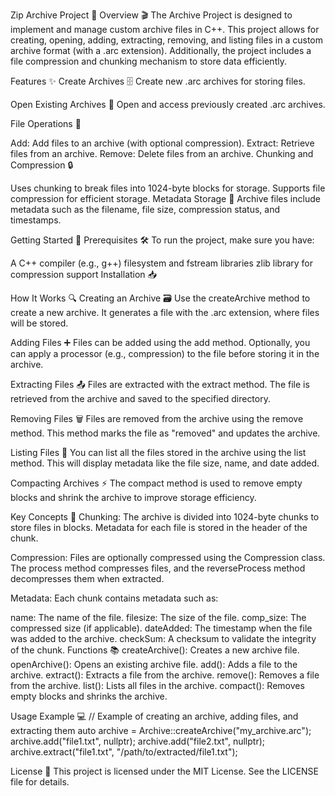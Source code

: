 Zip Archive Project 🎉
Overview 🎬
The Archive Project is designed to implement and manage custom archive files in C++. This project allows for creating, opening, adding, extracting, removing, and listing files in a custom archive format (with a .arc extension). Additionally, the project includes a file compression and chunking mechanism to store data efficiently.

Features ✨
Create Archives 🗄️
Create new .arc archives for storing files.

Open Existing Archives 📂
Open and access previously created .arc archives.

File Operations 📑

Add: Add files to an archive (with optional compression).
Extract: Retrieve files from an archive.
Remove: Delete files from an archive.
Chunking and Compression 🔒

Uses chunking to break files into 1024-byte blocks for storage.
Supports file compression for efficient storage.
Metadata Storage 📝
Archive files include metadata such as the filename, file size, compression status, and timestamps.

Getting Started 🚀
Prerequisites 🛠️
To run the project, make sure you have:

A C++ compiler (e.g., g++)
filesystem and fstream libraries
zlib library for compression support
Installation 📥

How It Works 🔍
Creating an Archive 🗃️
Use the createArchive method to create a new archive. It generates a file with the .arc extension, where files will be stored.

Adding Files ➕
Files can be added using the add method. Optionally, you can apply a processor (e.g., compression) to the file before storing it in the archive.

Extracting Files 📤
Files are extracted with the extract method. The file is retrieved from the archive and saved to the specified directory.

Removing Files 🗑️
Files are removed from the archive using the remove method. This method marks the file as "removed" and updates the archive.

Listing Files 📜
You can list all the files stored in the archive using the list method. This will display metadata like the file size, name, and date added.

Compacting Archives ⚡
The compact method is used to remove empty blocks and shrink the archive to improve storage efficiency.

Key Concepts 🧠
Chunking:
The archive is divided into 1024-byte chunks to store files in blocks. Metadata for each file is stored in the header of the chunk.

Compression:
Files are optionally compressed using the Compression class. The process method compresses files, and the reverseProcess method decompresses them when extracted.

Metadata:
Each chunk contains metadata such as:

name: The name of the file.
filesize: The size of the file.
comp_size: The compressed size (if applicable).
dateAdded: The timestamp when the file was added to the archive.
checkSum: A checksum to validate the integrity of the chunk.
Functions 📚
createArchive(): Creates a new archive file.
openArchive(): Opens an existing archive file.
add(): Adds a file to the archive.
extract(): Extracts a file from the archive.
remove(): Removes a file from the archive.
list(): Lists all files in the archive.
compact(): Removes empty blocks and shrinks the archive.

Usage Example 💻
// Example of creating an archive, adding files, and extracting them
auto archive = Archive::createArchive("my_archive.arc");
archive.add("file1.txt", nullptr);
archive.add("file2.txt", nullptr);
archive.extract("file1.txt", "/path/to/extracted/file1.txt");


License 📝
This project is licensed under the MIT License. See the LICENSE file for details.

